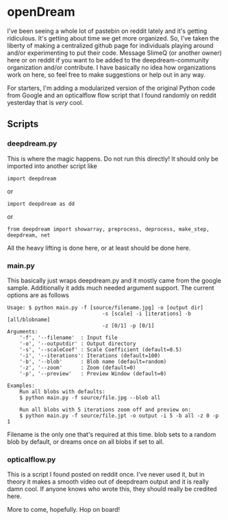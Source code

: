 # openDream

I've been seeing a whole lot of pastebin on reddit lately and it's getting ridiculous. It's getting about time we get more organized. So, I've taken the liberty of making a centralized github page for individuals playing around and/or experimenting to put their code. Message SlimeQ (or another owner) here or on reddit if you want to be added to the deepdream-community organization and/or contribute. I have basically no idea how organizations work on here, so feel free to make suggestions or help out in any way. 

For starters, I'm adding a modularized version of the original Python code from Google and an opticalflow flow script that I found randomly on reddit yesterday that is *very* cool.

## Scripts
### deepdream.py
This is where the magic happens. Do not run this directly! It should only be imported into another script like

    import deepdream

or

    import deepdream as dd
  
or

    from deepdream import showarray, preprocess, deprocess, make_step, deepdream, net
    
All the heavy lifting is done here, or at least should be done here.

### main.py
This basically just wraps deepdream.py and it mostly came from the google sample. Additionally it adds much needed argument support. The current options are as follows

	Usage: $ python main.py -f [source/filename.jpg] -o [output dir] 
                                   -s [scale] -i [iterations] -b [all/blobname] 
		                           -z [0/1] -p [0/1]
	Arguments:
		'-f', '--filename'  : Input file
		'-o', '--outputdir' : Output directory
		'-s', '--scaleCoef' : Scale Coefficient (default=0.5)
		'-i', '--iterations': Iterations (default=100)
		'-b', '--blob'      : Blob name (default=random)
		'-z', '--zoom'      : Zoom (default=0)
		'-p', '--preview'   : Preview Window (default=0)
    
    Examples:
	    Run all blobs with defaults:
    	$ python main.py -f source/file.jpg --blob all
    	
    	Run all blobs with 5 iterations zoom off and preview on:
    	$ python main.py -f source/file.jpt -o output -i 5 -b all -z 0 -p 1
    	    
Filename is the only one that's required at this time. blob sets to a random blob by default, or dreams once on all blobs if set to all.

### opticalflow.py
This is a script I found posted on reddit once. I've never used it, but in theory it makes a smooth video out of deepdream output and it is really damn cool. If anyone knows who wrote this, they should really be credited here.

More to come, hopefully. Hop on board!

